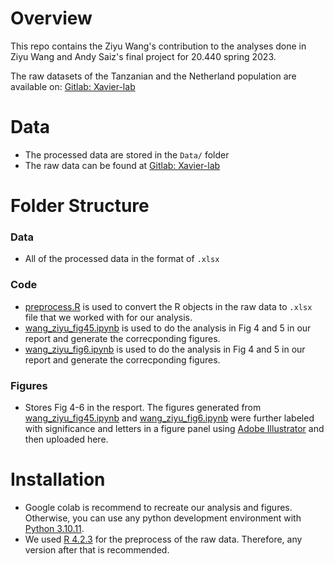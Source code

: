 # Overview
This repo contains the Ziyu Wang's contribution to the analyses done in Ziyu Wang and Andy Saiz's final project for 20.440 spring 2023.

The raw datasets of the Tanzanian and the Netherland population are available on: [Gitlab: Xavier-lab](https://gitlab.com/xavier-lab-computation/public/fg300tanzania)

# Data
* The processed data are stored in the `Data/` folder
* The raw data can be found at [Gitlab: Xavier-lab](https://gitlab.com/xavier-lab-computation/public/fg300tanzania/-/tree/master/data)

# Folder Structure

### Data
* All of the processed data in the format of `.xlsx`

### Code
* [preprocess.R](https://github.com/ziyuw2/20.440_project/blob/bd612ff60badae21bcb1ef9d8a142e0ab96235b4/Code/preprocess.R) is used to convert the R objects in the raw data to `.xlsx` file that we worked with for our analysis.
* [wang_ziyu_fig45.ipynb](https://github.com/ziyuw2/20.440_project/blob/750bc3d9002a545c664b4bfa876dbf5881c82f70/Code/wang_ziyu_fig45.ipynb) is used to do the analysis in Fig 4 and 5 in our report and generate the correcponding figures.
* [wang_ziyu_fig6.ipynb](https://github.com/ziyuw2/20.440_project/blob/750bc3d9002a545c664b4bfa876dbf5881c82f70/Code/wang_ziyu_fig6.ipynb) is used to do the analysis in Fig 4 and 5 in our report and generate the correcponding figures.

### Figures
* Stores Fig 4-6 in the resport. The figures generated from [wang_ziyu_fig45.ipynb](https://github.com/ziyuw2/20.440_project/blob/750bc3d9002a545c664b4bfa876dbf5881c82f70/Code/wang_ziyu_fig45.ipynb) and [wang_ziyu_fig6.ipynb](https://github.com/ziyuw2/20.440_project/blob/750bc3d9002a545c664b4bfa876dbf5881c82f70/Code/wang_ziyu_fig6.ipynb) were further labeled with significance and letters in a figure panel using [Adobe Illustrator](https://www.adobe.com/products/illustrator.html) and then uploaded here.


# Installation
* Google colab is recommend to recreate our analysis and figures. Otherwise, you can use any python development environment with [Python 3.10.11](https://www.python.org/downloads/release/python-31011/).
* We used [R 4.2.3](https://cran.r-project.org/bin/windows/base/old/4.2.3/) for the preprocess of the raw data. Therefore, any version after that is recommended. 

